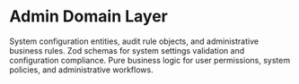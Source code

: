 # Admin Domain Layer

System configuration entities, audit rule objects, and administrative business rules.
Zod schemas for system settings validation and configuration compliance.
Pure business logic for user permissions, system policies, and administrative workflows.